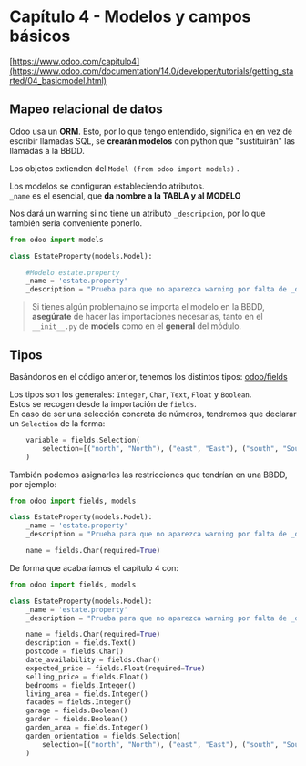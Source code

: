 # Capítulo 4 - Modelos y campos básicos

[https://www.odoo.com/capitulo4](https://www.odoo.com/documentation/14.0/developer/tutorials/getting_started/04_basicmodel.html)

## Mapeo relacional de datos

Odoo usa un **ORM**. Esto, por lo que tengo entendido, significa en en vez de escribir llamadas SQL, se **crearán modelos** con python que "sustituirán" las llamadas a la BBDD.

Los objetos extienden del `Model (from odoo import models)` .

Los modelos se configuran estableciendo atributos.  
`_name` es el esencial, que **da nombre a la TABLA y al MODELO**

Nos dará un warning si no tiene un atributo `_descripcion`, por lo que también sería conveniente ponerlo.

```python
from odoo import models

class EstateProperty(models.Model):

    #Modelo estate.property
    _name = 'estate.property'
    _description = "Prueba para que no aparezca warning por falta de _descripcion"
```

> Si tienes algún problema/no se importa el modelo en la BBDD, **asegúrate** de hacer las importaciones necesarias, tanto en el `__init__.py` de **models** como en el **general** del módulo.

## Tipos

Basándonos en el código anterior, tenemos los distintos tipos: [odoo/fields](https://www-odoo-com.translate.goog/documentation/14.0/developer/reference/addons/orm.html?_x_tr_sl=auto&_x_tr_tl=en&_x_tr_hl=en#reference-orm-fields)

Los tipos son los generales: `Integer`, `Char`, `Text`, `Float` y `Boolean`.  
Estos se recogen desde la importación de `fields`.  
En caso de ser una selección concreta de números, tendremos que declarar un `Selection` de la forma:

```python
    variable = fields.Selection(
        selection=[("north", "North"), ("east", "East"), ("south", "South"), ("west", "West")]
    )
```

También podemos asignarles las restricciones que tendrían en una BBDD, por ejemplo:

```Python
from odoo import fields, models

class EstateProperty(models.Model):
    _name = 'estate.property'
    _description = "Prueba para que no aparezca warning por falta de _descripcion"

    name = fields.Char(required=True)
```

De forma que acabaríamos el capítulo 4 con:

```python
from odoo import fields, models

class EstateProperty(models.Model):
    _name = 'estate.property'
    _description = "Prueba para que no aparezca warning por falta de _descripcion"

    name = fields.Char(required=True)
    description = fields.Text()
    postcode = fields.Char()
    date_availability = fields.Char()
    expected_price = fields.Float(required=True)
    selling_price = fields.Float()
    bedrooms = fields.Integer()
    living_area = fields.Integer()
    facades = fields.Integer()
    garage = fields.Boolean()
    garder = fields.Boolean()
    garden_area = fields.Integer()
    garden_orientation = fields.Selection(
        selection=[("north", "North"), ("east", "East"), ("south", "South"), ("west", "West")]
    )
```